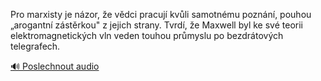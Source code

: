 
Pro marxisty je názor, že vědci pracují kvůli samotnému poznání, pouhou „arogantní zástěrkou" z jejich strany. Tvrdí, že Maxwell byl ke své teorii elektromagnetických vln veden touhou průmyslu po bezdrátových telegrafech.

[🔊 Poslechnout audio](/data/7-paragraphs/audio/chapter_24/para_007-Pro-marxisty-je-nzor-e-vdci-pracuj-kvli-samo.mp3)
